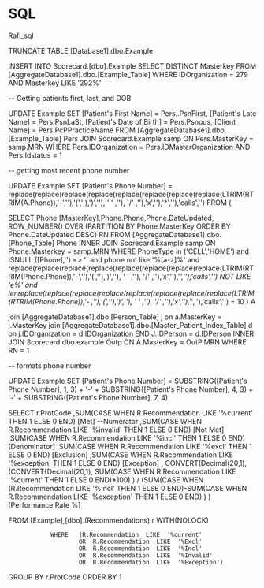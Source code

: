 # SQL
Rafi_sql

TRUNCATE TABLE	[Database1].dbo.Example




INSERT INTO Scorecard.[dbo].Example
SELECT  DISTINCT  Masterkey
FROM	[AggregateDatabase1].dbo.[Example_Table]
WHERE	IDOrganization = 279
AND Masterkey LIKE '292%'





-- Getting patients first, last, and DOB


UPDATE Example
SET	[Patient's First Name]	= Pers..PsnFirst,	[Patient's Late Name]	=  Pers.PsnLaSt,	[Patient's Date of Birth]	=  Pers.Psnous,	[Client Name]	= Pers.PcPPracticeName
FROM [AggregateDatabase1].dbo.[Example_Table] Pers
JOIN  Scorecard.Example  samp
ON  Pers.MasterKey	=   samp.MRN
WHERE Pers.IDOrganization = Pers.IDMasterOrganization
AND  Pers.Idstatus = 1




--  getting most recent phone number

UPDATE  Example
SET	[Patient's  Phone  Number]	=  replace(replace(replace(replace(replace(replace(replace(replace(LTRIM(RTRIM(A.Phone)),'-',''),'(',''),')',''), ' ' ,''), '/' ,''),'x',''),'*',''),'calls','')
FROM (
 
SELECT  Phone [MasterKey],Phone.Phone,Phone.DateUpdated, ROW_NUMBER()  OVER (PARTITION BY Phone.MasterKey ORDER BY Phone.DateUpdated DESC) RN
FROM  [AggregateDatabase1].dbo.[Phone_Table]   Phone 
	INNER  JOIN  Scorecard.Example samp
ON Phone.Masterkey = samp.MRN
WHERE  PhoneType  in ('CELL','HOME') 
and  ISNULL ([Phone],'')  <> ''
and phone not  like  '%[a-z]%'
and  replace(replace(replace(replace(replace(replace(replace(replace(LTRIM(RTRIM(Phone.Phone)),'-',''),'(',''),')',''), ' ' ,''), '/' ,''),'x',''),'*',''),'calls','') NOT LIKE 'e%'
and lenreplace(replace(replace(replace(replace(replace(replace(replace(LTRIM(RTRIM(Phone.Phone)),'-',''),'(',''),')',''), ' ' ,''), '/' ,''),'x',''),'*',''),'calls','') = 10
) A

join [AggregateDatabase1].dbo.[Person_Table] j 	on a.MasterKey = j.MasterKey
join [AggregateDatabase1].dbo.[Master_Patient_Index_Table]  d  on  j.IDOrganization =  d.IDOrganization  END J.IDPerson = d.IDPerson 
INNER JOIN Scorecard.dbo.example Outp
ON A.MasterKey = OutP.MRN
WHERE  RN = 1





--  formats  phone  number

UPDATE  Example 
SET [Patient's   Phone  Number] =  SUBSTRING([Patient's  Phone  Number], 	1, 	3) +  '-' +
							SUBSTRING{[Patient's  Phone  Number],  4,	3) + '-' +
							SUBSTRING([Patient's  Phone  Number],  7,	4)















SELECT r.ProtCode
						,SUM(CASE  WHEN  R.Recommendation  LIKE	'%current'  THEN 1
								ELSE  0
							END)	[Met]	--Numerator
						,SUM(CASE  WHEN  R.Recommendation  LIKE	'%invalid' THEN 1
								ELSE  0
							END)	[Not Met]
						,SUM(CASE  WHEN  R.Recommendation  LIKE	'%incl'  THEN 1
								ELSE  0
							END)	[Denominator]
						,SUM(CASE  WHEN  R.Recommendation  LIKE	'%excl'  THEN 1
								ELSE  0
							END)	[Exclusion]
						,SUM(CASE  WHEN  R.Recommendation  LIKE	'%exception'  THEN 1
								ELSE  0
							END)	[Exception]
						,
					CONVERT(Decimal(20,1),
				  (CONVERT{Decimal(20,1), SUM(CASE WHEN R.Recommendation LIKE '%current' THEN 1  ELSE	0  END)*100)  )
						/
(SUM(CASE  WHEN  (R.Recommendation  LIKE   '%incl' THEN	1  ELSE	0  END)-SUM(CASE  WHEN  R.Recommendation  LIKE  '%exception'  THEN 1  ELSE	0  END) )
)	[Performance  Rate  %]


FROM 	[Example],[dbo].(Recommendations)  r WITH(NOLOCK)

				WHERE 	(R.Recommendation  LIKE  '%current'
						OR  R.Recommendation  LIKE  '%Excl' 
						OR  R.Recommendation  LIKE  '%Incl'
						OR  R.Recommendation  LIKE  '%Invalid'
						OR  R.Recommendation  LIKE  '%Exception')
GROUP BY r.ProtCode
ORDER BY 1
